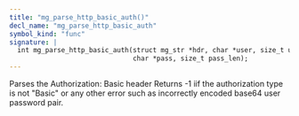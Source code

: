 ```yaml
---
title: "mg_parse_http_basic_auth()"
decl_name: "mg_parse_http_basic_auth"
symbol_kind: "func"
signature: |
  int mg_parse_http_basic_auth(struct mg_str *hdr, char *user, size_t user_len,
                               char *pass, size_t pass_len);
---
```


Parses the Authorization: Basic header
Returns -1 iif the authorization type is not "Basic" or any other error such
as incorrectly encoded base64 user password pair. 

